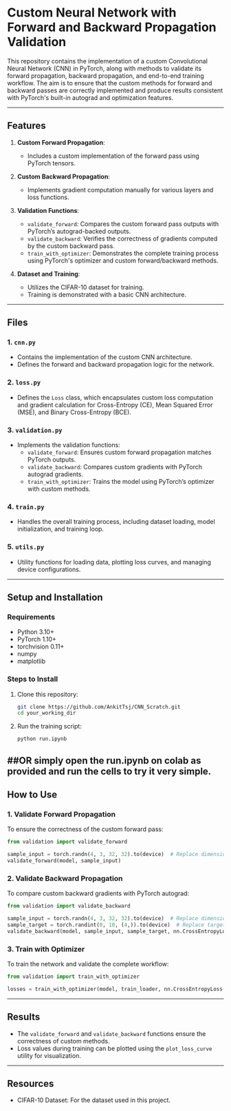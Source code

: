 # Custom Neural Network with Forward and Backward Propagation Validation

This repository contains the implementation of a custom Convolutional Neural Network (CNN) in PyTorch, along with methods to validate its forward propagation, backward propagation, 
and end-to-end training workflow. The aim is to ensure that the custom methods for forward and backward passes are correctly implemented and produce results consistent with PyTorch's built-in autograd and 
optimization features.

---

## Features

1. **Custom Forward Propagation**:
   - Includes a custom implementation of the forward pass using PyTorch tensors.

2. **Custom Backward Propagation**:
   - Implements gradient computation manually for various layers and loss functions.

3. **Validation Functions**:
   - `validate_forward`: Compares the custom forward pass outputs with PyTorch’s autograd-backed outputs.
   - `validate_backward`: Verifies the correctness of gradients computed by the custom backward pass.
   - `train_with_optimizer`: Demonstrates the complete training process using PyTorch's optimizer and custom forward/backward methods.

4. **Dataset and Training**:
   - Utilizes the CIFAR-10 dataset for training.
   - Training is demonstrated with a basic CNN architecture.

---

## Files

### 1. `cnn.py`
- Contains the implementation of the custom CNN architecture.
- Defines the forward and backward propagation logic for the network.

### 2. `loss.py`
- Defines the `Loss` class, which encapsulates custom loss computation and gradient calculation for Cross-Entropy (CE), Mean Squared Error (MSE), and Binary Cross-Entropy (BCE).

### 3. `validation.py`
- Implements the validation functions:
  - `validate_forward`: Ensures custom forward propagation matches PyTorch outputs.
  - `validate_backward`: Compares custom gradients with PyTorch autograd gradients.
  - `train_with_optimizer`: Trains the model using PyTorch’s optimizer with custom methods.

### 4. `train.py`
- Handles the overall training process, including dataset loading, model initialization, and training loop.

### 5. `utils.py`
- Utility functions for loading data, plotting loss curves, and managing device configurations.

---

## Setup and Installation

### Requirements
- Python 3.10+
- PyTorch 1.10+
- torchvision 0.11+
- numpy 
- matplotlib

### Steps to Install
1. Clone this repository:
   ```bash
   git clone https://github.com/AnkitTsj/CNN_Scratch.git
   cd your_working_dir
   ```


2. Run the training script:
   ```bash
   python run.ipynb
   ```
##OR simply open the run.ipynb on colab as provided and run the cells to try it very simple.
---

## How to Use

### **1. Validate Forward Propagation**
To ensure the correctness of the custom forward pass:
```python
from validation import validate_forward

sample_input = torch.randn(4, 3, 32, 32).to(device)  # Replace dimensions as per your network
validate_forward(model, sample_input)
```

### **2. Validate Backward Propagation**
To compare custom backward gradients with PyTorch autograd:
```python
from validation import validate_backward

sample_input = torch.randn(4, 3, 32, 32).to(device)  # Replace dimensions as per your network
sample_target = torch.randint(0, 10, (4,)).to(device)  # Replace target dimensions as needed
validate_backward(model, sample_input, sample_target, nn.CrossEntropyLoss())
```

### **3. Train with Optimizer**
To train the network and validate the complete workflow:
```python
from validation import train_with_optimizer

losses = train_with_optimizer(model, train_loader, nn.CrossEntropyLoss(), num_epochs=5)
```

---

## Results
- The `validate_forward` and `validate_backward` functions ensure the correctness of custom methods.
- Loss values during training can be plotted using the `plot_loss_curve` utility for visualization.


---

## Resources
- CIFAR-10 Dataset: For the dataset used in this project.

